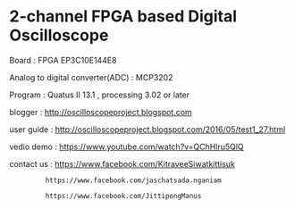 # 2-channel FPGA based Digital Oscilloscope
Board : FPGA EP3C10E144E8 

Analog to digital converter(ADC) : MCP3202

Program : Quatus II 13.1  , processing 3.02 or later

blogger : http://oscilloscopeproject.blogspot.com

user guide : http://oscilloscopeproject.blogspot.com/2016/05/test1_27.html

vedio demo : https://www.youtube.com/watch?v=QChHlru5QlQ

contact us : https://www.facebook.com/KitraveeSiwatkittisuk

             https://www.facebook.com/jaschatsada.nganiam
             
             https://www.facebook.com/JittipongManus
